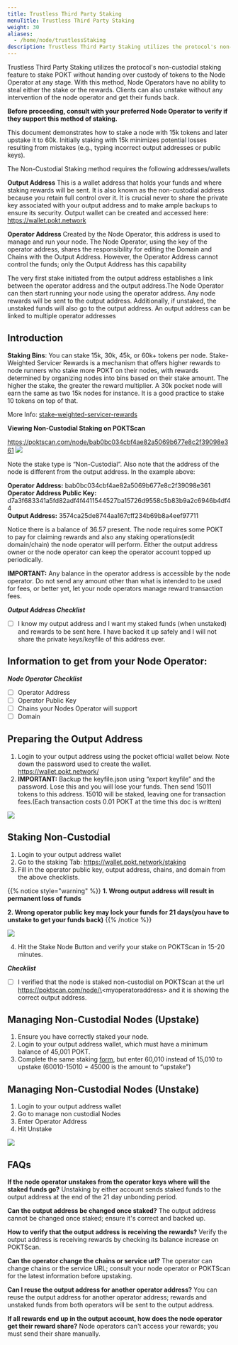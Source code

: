 ```yaml
---
title: Trustless Third Party Staking
menuTitle: Trustless Third Party Staking
weight: 30
aliases:
  - /home/node/trustlessStaking
description: Trustless Third Party Staking utilizes the protocol's non-custodial staking feature to stake POKT without handing over custody of tokens to the Node Operator at any stage.
---
```


Trustless Third Party Staking utilizes the protocol's non-custodial staking feature to stake POKT without handing over custody of tokens to the Node Operator at any stage. With this method, Node Operators have no ability to steal either the stake or the rewards. Clients can also unstake without any intervention of the node operator and get their funds back.

**Before proceeding, consult with your preferred Node Operator to verify if they support this method of staking.**

This document demonstrates how to stake a node with 15k tokens and later upstake it to 60k. 
Initially staking with 15k minimizes potential losses resulting from mistakes (e.g., typing incorrect output addresses or public keys). 

The Non-Custodial Staking method requires the following addresses/wallets

**Output Address**
This is a wallet address that holds your funds and where staking rewards will be sent. 
It is also known as the non-custodial address because you retain full control over it. 
It is crucial never to share the private key associated with your output address and to make ample backups to ensure its security.
Output wallet can be created and accessed here: https://wallet.pokt.network

**Operator Address**
Created by the Node Operator, this address is used to manage and run your node. The Node Operator, using the key of the operator address, shares the responsibility 
for editing the Domain and Chains with the Output Address. However, the Operator Address cannot control the funds; only the Output Address has this capability


The very first stake initiated from the output address establishes a link between the operator address and the output address.The Node Operator can then start running your node using the operator address. Any node rewards will be sent to the output address. Additionally, if unstaked, the unstaked funds will also go to the output address. An output address can be linked to multiple operator addresses

## Introduction

**Staking Bins**:
You can stake 15k, 30k, 45k, or 60k+ tokens per node.
Stake-Weighted Servicer Rewards is a mechanism that offers higher rewards to node runners who stake more POKT on their nodes, with rewards determined by organizing nodes into bins based on their stake amount. The higher the stake, the greater the reward multiplier.
A 30k pocket node will earn the same as two 15k nodes for instance. It is a good practice to stake 10 tokens on top of that. 

More Info: [stake-weighted-servicer-rewards](/learn/economics/nodes/#stake-weighted-servicer-rewards)


**Viewing Non-Custodial Staking on POKTScan**

https://poktscan.com/node/bab0bc034cbf4ae82a5069b677e8c2f39098e361
![](/images/poktscan-noncustodial.png)

Note the stake type is “Non-Custodial”. Also note that the address of the node is different from the output address. In the example above:

**Operator Address:**  bab0bc034cbf4ae82a5069b677e8c2f39098e361  
**Operator Address Public Key:** d7a3f683341a5fd82adf4f4411544527ba15726d9558c5b83b9a2c6946b4df44  
**Output Address:** 3574ca25de8744aa167cff234b69b8a4eef97711

Notice there is a balance of 36.57 present. The node requires some POKT to pay for claiming rewards and also any staking operations(edit domain/chain) the node operator will perform. Either the output address owner or the node operator can keep the operator account topped up periodically.

**IMPORTANT:**  Any balance in the operator address is accessible by the node operator. Do not send any amount other than what is intended to be used for fees, or better yet, let your node operators manage reward transaction fees.

***Output Address Checklist***
- [ ] I know my output address and I want my staked funds (when unstaked) and rewards to be sent here. I have backed it up safely and I will not share the private keys/keyfile of this address ever.

##  Information to get from your Node Operator:

***Node Operator Checklist***
- [ ] Operator Address
- [ ] Operator Public Key
- [ ] Chains your Nodes Operator will support
- [ ] Domain

## Preparing the Output Address

1. Login to your  output address using the pocket official wallet below. Note down the password used to create the wallet. https://wallet.pokt.network/
2. **IMPORTANT:** Backup the keyfile.json using “export keyfile” and the password. Lose this and you will lose your funds. Then send 15011 tokens to this address. 15010 will be staked, leaving one for transaction fees.(Each transaction costs 0.01 POKT at the time this doc is written)
 
![](/images/wallet.png)

## Staking Non-Custodial

1. Login to your output address wallet
2. Go to the staking Tab: https://wallet.pokt.network/staking
3. Fill in the operator public key, output address, chains, and domain from the above checklists.

{{% notice style="warning" %}}
**1. Wrong output address will result in permanent loss of funds**

**2. Wrong operator public key may lock your funds for 21 days(you have to unstake to get your funds back)**
{{% /notice %}}

![](/images/wallet-staking.png)

4. Hit the Stake Node Button and verify your stake on POKTScan in 15-20 minutes.

***Checklist***
- [ ] I verified that the node is staked non-custodial on POKTScan at the url https://poktscan.com/node/\<myoperatoraddress\> and it is showing the correct output address.
   

## Managing Non-Custodial Nodes (Upstake)
1. Ensure you have correctly staked your node.
2. Login to your output address wallet, which must have a minimum balance of 45,001 POKT.
3. Complete the same staking [form](/node/trustlessstaking/#staking-non-custodial), but enter 60,010 instead of 15,010 to upstake (60010-15010 = 45000 is the amount to “upstake”)

## Managing Non-Custodial Nodes (Unstake)
1. Login to your output address wallet
2. Go to manage non custodial Nodes
3. Enter Operator Address
4. Hit Unstake 

![](/images/wallet-unstaking.png)

## FAQs
**If the node operator unstakes from the operator keys where will the staked funds go?**
Unstaking by either account sends staked funds to the output address at the end of the 21 day unbonding period.

**Can the output address be changed once staked?**
The output address cannot be changed once staked; ensure it's correct and backed up.

**How to verify that the output address is receiving the rewards?**
Verify the output address is receiving rewards by checking its balance increase on POKTScan.

**Can the operator change the chains or service url?**
The operator can change chains or the service URL; consult your node operator or POKTScan for the latest information before upstaking.

**Can I reuse the output address for another operator address?**
You can reuse the output address for another operator address; rewards and unstaked funds from both operators will be sent to the output address.

**If all rewards end up in the output account, how does the node operator get their reward share?**
Node operators can't access your rewards; you must send their share manually.